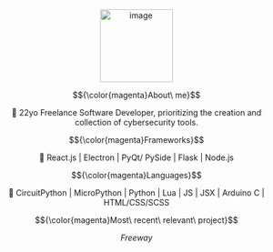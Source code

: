 <div align="center">

<img width="128" alt="image" src="https://github.com/FLOCK4H/FLOCK4H/assets/161654571/0182af7e-da1b-4828-9f3e-754de0293cfc">

$${\color{magenta}About\ me}$$

📌 22yo Freelance Software Developer, prioritizing the creation and collection of cybersecurity tools.

$${\color{magenta}Frameworks}$$

🧹 React.js | Electron | PyQt/ PySide | 
Flask | Node.js

$${\color{magenta}Languages}$$

🍪 CircuitPython | MicroPython | Python | Lua |
JS | JSX | Arduino C | HTML/CSS/SCSS

$${\color{magenta}Most\ recent\ relevant\ project}$$

_Freeway_

</div>
